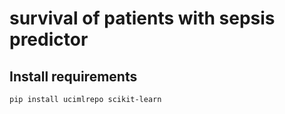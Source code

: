 # survival of patients with sepsis predictor


## Install requirements
```
pip install ucimlrepo scikit-learn
```
